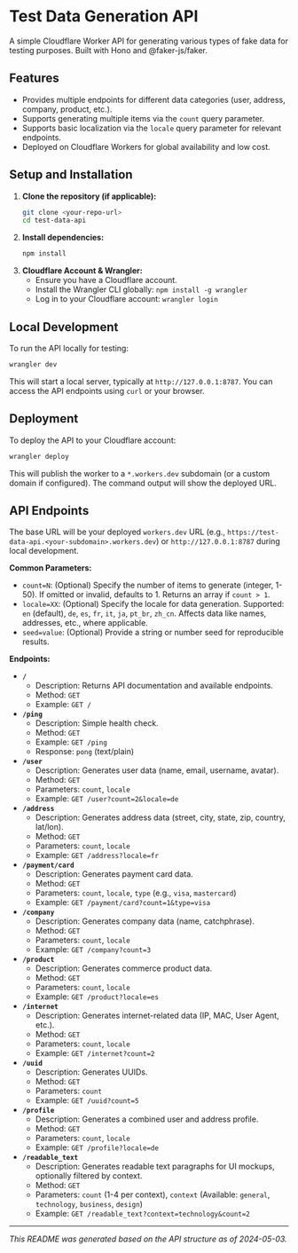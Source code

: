 # Test Data Generation API

A simple Cloudflare Worker API for generating various types of fake data for testing purposes. Built with Hono and @faker-js/faker.

## Features

*   Provides multiple endpoints for different data categories (user, address, company, product, etc.).
*   Supports generating multiple items via the `count` query parameter.
*   Supports basic localization via the `locale` query parameter for relevant endpoints.
*   Deployed on Cloudflare Workers for global availability and low cost.

## Setup and Installation

1.  **Clone the repository (if applicable):**
    ```bash
    git clone <your-repo-url>
    cd test-data-api
    ```
2.  **Install dependencies:**
    ```bash
    npm install
    ```
3.  **Cloudflare Account & Wrangler:**
    *   Ensure you have a Cloudflare account.
    *   Install the Wrangler CLI globally: `npm install -g wrangler`
    *   Log in to your Cloudflare account: `wrangler login`

## Local Development

To run the API locally for testing:

```bash
wrangler dev
```

This will start a local server, typically at `http://127.0.0.1:8787`. You can access the API endpoints using `curl` or your browser.

## Deployment

To deploy the API to your Cloudflare account:

```bash
wrangler deploy
```

This will publish the worker to a `*.workers.dev` subdomain (or a custom domain if configured). The command output will show the deployed URL.

## API Endpoints

The base URL will be your deployed `workers.dev` URL (e.g., `https://test-data-api.<your-subdomain>.workers.dev`) or `http://127.0.0.1:8787` during local development.

**Common Parameters:**

*   `count=N`: (Optional) Specify the number of items to generate (integer, 1-50). If omitted or invalid, defaults to 1. Returns an array if `count > 1`.
*   `locale=XX`: (Optional) Specify the locale for data generation. Supported: `en` (default), `de`, `es`, `fr`, `it`, `ja`, `pt_br`, `zh_cn`. Affects data like names, addresses, etc., where applicable.
*   `seed=value`: (Optional) Provide a string or number seed for reproducible results.

**Endpoints:**

*   **`/`**
    *   Description: Returns API documentation and available endpoints.
    *   Method: `GET`
    *   Example: `GET /`
*   **`/ping`**
    *   Description: Simple health check.
    *   Method: `GET`
    *   Example: `GET /ping`
    *   Response: `pong` (text/plain)
*   **`/user`**
    *   Description: Generates user data (name, email, username, avatar).
    *   Method: `GET`
    *   Parameters: `count`, `locale`
    *   Example: `GET /user?count=2&locale=de`
*   **`/address`**
    *   Description: Generates address data (street, city, state, zip, country, lat/lon).
    *   Method: `GET`
    *   Parameters: `count`, `locale`
    *   Example: `GET /address?locale=fr`
*   **`/payment/card`**
    *   Description: Generates payment card data.
    *   Method: `GET`
    *   Parameters: `count`, `locale`, `type` (e.g., `visa`, `mastercard`)
    *   Example: `GET /payment/card?count=1&type=visa`
*   **`/company`**
    *   Description: Generates company data (name, catchphrase).
    *   Method: `GET`
    *   Parameters: `count`, `locale`
    *   Example: `GET /company?count=3`
*   **`/product`**
    *   Description: Generates commerce product data.
    *   Method: `GET`
    *   Parameters: `count`, `locale`
    *   Example: `GET /product?locale=es`
*   **`/internet`**
    *   Description: Generates internet-related data (IP, MAC, User Agent, etc.).
    *   Method: `GET`
    *   Parameters: `count`, `locale`
    *   Example: `GET /internet?count=2`
*   **`/uuid`**
    *   Description: Generates UUIDs.
    *   Method: `GET`
    *   Parameters: `count`
    *   Example: `GET /uuid?count=5`
*   **`/profile`**
    *   Description: Generates a combined user and address profile.
    *   Method: `GET`
    *   Parameters: `count`, `locale`
    *   Example: `GET /profile?locale=de`
*   **`/readable_text`**
    *   Description: Generates readable text paragraphs for UI mockups, optionally filtered by context.
    *   Method: `GET`
    *   Parameters: `count` (1-4 per context), `context` (Available: `general`, `technology`, `business`, `design`)
    *   Example: `GET /readable_text?context=technology&count=2`

---

_This README was generated based on the API structure as of 2024-05-03._ 